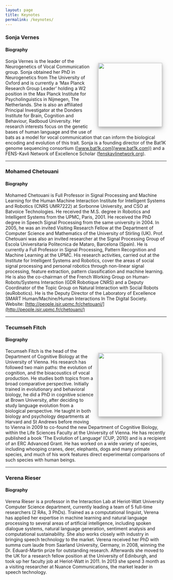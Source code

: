 ```yaml
---
layout: page
title: Keynotes
permalink: /keynotes/
---
```


### Sonja Vernes

#### Biography
<img style="float:right; width: 200px; right; margin: 1em; overflow: auto; box-shadow: 0 4px 8px 0 rgba(0, 0, 0, 0.2), 0 6px 20px 0 rgba(0, 0, 0, 0.19);" src="{{ site.baseurl }}/assets/Vernes.jpg">

Sonja Vernes is the leader of the Neurogenetics of Vocal Communication group. Sonja obtained her PhD in Neurogenetics from The University of Oxford and is currently a ‘Max Planck Research Group Leader’ holding a W2 position in the Max Planck Institute for Psycholinguistics in Nijmegen, The Netherlands. She is also an affiliated Principal Investigator at the Donders Institute for Brain, Cognition and Behaviour, Radboud University. Her research interests focus on the genetic bases of human language and the use of bats as a model for vocal communication that can inform the biological encoding and evolution of this trait. Sonja is a founding director of the Bat1K genome sequencing consortium ([www.bat1k.com](www.bat1k.com)) and a FENS-Kavli Network of Excellence Scholar ([fenskavlinetwork.org](fenskavlinetwork.org)).

<hr/>

### Mohamed Chetouani

#### Biography

Mohamed Chetouani is Full Professor in Signal Processing and Machine Learning for the Human Machine Interaction Institute for Intelligent Systems and Robotics (CNRS UMR7222) at Sorbonne University, and CSO
at Batvoice Technologies. He received the M.S. degree in Robotics and Intelligent Systems from the UPMC, Paris, 2001. He received the PhD degree in Speech Signal Processing from the same university in 2004. In 2005, he was an invited Visiting Research Fellow at the Department of Computer Science and Mathematics of the University of Stirling (UK). Prof. Chetouani was also an invited researcher at the Signal Processing Group of Escola Universitaria Politecnica de Mataro, Barcelona (Spain). He is currently a Full Professor in Signal Processing, Pattern Recognition and Machine Learning at the UPMC. His research activities, carried out at the Institute for Intelligent Systems and Robotics, cover the areas of social signal processing and personal robotics through non-linear signal processing, feature extraction, pattern classification and machine learning. He is also the co-chairman of the French Working Group on Human- Robots/Systems Interaction (GDR Robotique CNRS) and a Deputy Coordinator of the Topic Group on Natural Interaction with Social Robots (euRobotics). He is the Deputy Director of the Laboratory of Excellence SMART Human/Machine/Human Interactions In The Digital Society. Website: [http://people.isir.upmc.fr/chetouani/](http://people.isir.upmc.fr/chetouani/) 

<hr/>

### Tecumseh Fitch

#### Biography
<img style="float:right; width: 200px; right; margin: 1em; overflow: auto; box-shadow: 0 4px 8px 0 rgba(0, 0, 0, 0.2), 0 6px 20px 0 rgba(0, 0, 0, 0.19);" src="{{ site.baseurl }}/assets/Fitch.png">

Tecumseh Fitch is the head of the Department of Cognitive Biology at the University of Vienna. His research has followed two main paths: the evolution of cognition, and the bioacoustics of vocal production. He studies both topics from a broad comparative perspective. Initially trained in evolutionary and behavioral biology, he did a PhD in cognitive science at Brown University, after deciding to study language evolution from a biological perspective. He taught in both biology and psychology departments at Harvard and St Andrews before moving to Vienna in 2009 to co-found the new Department of Cognitive Biology, within the Life Sciences Faculty at the University of Vienna. He has recently published a book ‘The Evolution of Language’ (CUP, 2010) and is a recipient of an ERC Advanced Grant. He has worked on a wide variety of species, including whooping cranes, deer, elephants, dogs and many primate species, and much of his work features direct experimental comparisons of such species with human beings.

<hr/>

### Verena Rieser

#### Biography

Verena Rieser is a professor in the Interaction Lab at Heriot-Watt University Computer Science department, currently leading a team of 5 full-time researchers (2 RAs, 3 PhDs). Trained as a computational linguist, Verena has applied her expertise in machine learning and natural language processing to several areas of artificial intelligence, including spoken dialogue systems, natural language generation, sentiment analysis and computational sustainability. She also works closely with industry in bringing speech technology to the market. Verena received her PhD with summa cum laude from Saarland University, Germany, in 2008, winning the Dr. Eduard-Martin prize for outstanding research. Afterwards she moved to the UK for a research fellow position at the University of Edinburgh, and took up her faculty job at Heriot-Watt in 2011. In 2013 she spend 3 month as a visiting researcher at Nuance Communications, the market leader in speech technology.


